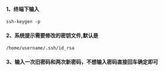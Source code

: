 #### 1、终端下输入
```
ssh-keygen -p
```

#### 2、系统提示需要修改的密钥文件,默认是
```
/home/username/.ssh/id_rsa
```

#### 3、输入一次旧密码和两次新密码，不想输入密码直接回车确定即可
